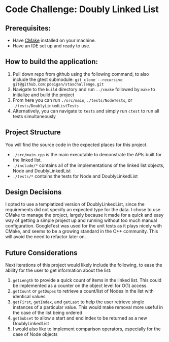 # Code Challenge: Doubly Linked List
## Prerequisites:
 - Have [CMake](https://cliutils.gitlab.io/modern-cmake/chapters/intro/installing.html) installed on your machine.
 - Have an IDE set up and ready to use.

## How to build the application:
  1. Pull down repo from github using the following command, to also include the gtest submodule: `git clone --recursive git@github.com:pdeigan/staxchallenge.git`
  2. Navigate to the `build` directory and run `../cmake` followed by `make` to initialize and build the project
  3. From here you can run `./src/main`, `./tests/NodeTests`, or `./tests/DoublyLinkedListTests`
  4. Alternatively, you can navigate to `tests` and simply run `ctest` to run all tests simultaneously

## Project Structure
You will find the source code in the expected places for this project. 
 - `./src/main.cpp` is the main executable to demonstrate the APIs built for the linked list.
 - `./include/*` contains all of the implementations of the linked list objects, Node and DoublyLinkedList
 - `./tests/*` contains the tests for Node and DoublyLinkedList

## Design Decisions
I opted to use a templatized version of DoublyLinkedList, since the requirements did not specify an expected type for the data. 
I chose to use CMake to manage the project, largely because it made for a quick and easy way of getting a simple project up and running without too much manual configuration.
GoogleTest was used for the unit tests as it plays nicely with CMake, and seems to be a growing standard in the C++ community. This will avoid the need to refactor later on. 

## Future Considerations
Next iterations of this project would likely include the following, to ease the ability for the user to get information about the list:
  1. `getLength` to provide a quick count of items in the linked list. This could be implemented as a counter on the object level for O(1) access.
  2. `getCount` or `getDupes` to retrieve a count/list of Nodes in the list with identical values
  3. `getFirst`, `getIndex`, and `getLast` to help the user retrieve single instances of a particular value. This would make removal more useful in the case of the list being ordered
  4. `getSubset` to allow a start and end index to be returned as a new DoublyLinkedList
  5. I would also like to implement comparison operators, especially for the case of Node objects
